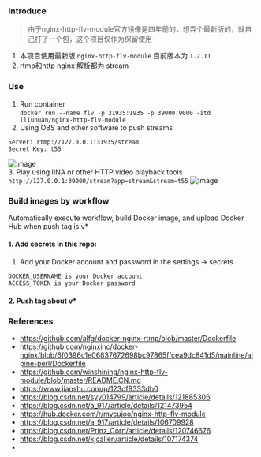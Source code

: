 <!--
 * @Description: 
 * @Author: LLiuHuan
 * @Date: 2022-04-11 16:30:02
 * @LastEditTime: 2023-11-24 14:36:50
 * @LastEditors: LLiuHuan
-->
### Introduce
> 由于nginx-http-flv-module官方镜像是四年前的，想弄个最新版的，就自己打了一个包，这个项目仅作为保留使用  
1. 本项目使用最新版 `nginx-http-flv-module` 目前版本为 `1.2.11`  
2. rtmp和http nginx 解析都为 stream

### Use
1. Run container  
  `docker run --name flv -p 31935:1935 -p 39000:9000 -itd lliuhuan/nginx-http-flv-module`  
2. Using OBS and other software to push streams  
  ```
  Server: rtmp://127.0.0.1:31935/stream
  Secret Key: t55
  ```  
  ![image](./static/1.OBS.gif)  
3. Play using IINA or other HTTP video playback tools  
  `http://127.0.0.1:39000/stream?app=stream&stream=t55`
![image](./static/2.IINA.gif)  

### Build images by workflow

Automatically execute workflow, build Docker image, and upload Docker Hub when push tag is v*

#### 1. Add secrets in this repo:

  1. Add your Docker account and password in the settings -> secrets
  ```
  DOCKER_USERNAME is your Docker account
  ACCESS_TOKEN is your Docker password
  ```
  

#### 2. Push tag about v*

### References
- https://github.com/alfg/docker-nginx-rtmp/blob/master/Dockerfile
- https://github.com/nginxinc/docker-nginx/blob/6f0396c1e06837672698bc97865ffcea9dc841d5/mainline/alpine-perl/Dockerfile
- https://github.com/winshining/nginx-http-flv-module/blob/master/README.CN.md
- https://www.jianshu.com/p/123df9333db0
- https://blog.csdn.net/syy014799/article/details/121885306
- https://blog.csdn.net/a_917/article/details/121473954
- https://hub.docker.com/r/mycujoo/nginx-http-flv-module
- https://blog.csdn.net/a_917/article/details/106709928
- https://blog.csdn.net/Prinz_Corn/article/details/120746676
- https://blog.csdn.net/xjcallen/article/details/107174374
- 
